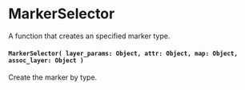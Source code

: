 # MarkerSelector
A function that creates an specified marker type.

#### `MarkerSelector( layer_params: Object, attr: Object, map: Object, assoc_layer: Object )`
  Create the marker by type.
